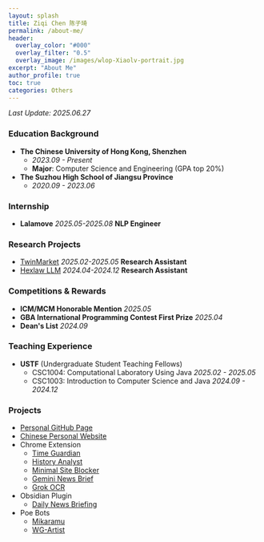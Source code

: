 ```yaml
---
layout: splash
title: Ziqi Chen 陈子琦
permalink: /about-me/
header:
  overlay_color: "#000"
  overlay_filter: "0.5"
  overlay_image: /images/wlop-Xiaolv-portrait.jpg
excerpt: "About Me"
author_profile: true
toc: true
categories: Others
---
```

*Last Update: 2025.06.27*

### Education Background
- **The Chinese University of Hong Kong, Shenzhen**
    - *2023.09 - Present*
    - **Major**: Computer Science and Engineering (GPA top 20%)
- **The Suzhou High School of Jiangsu Province**
    - *2020.09 - 2023.06*

### Internship
- **Lalamove**  *2025.05-2025.08*  **NLP Engineer**

### Research Projects
- [TwinMarket](https://arxiv.org/abs/2502.01506)  *2025.02-2025.05*  **Research Assistant**
- [Hexlaw LLM](https://hexlaw.hexai.tech)  *2024.04-2024.12*  **Research Assistant**

### Competitions & Rewards
- **ICM/MCM Honorable Mention** *2025.05*
- **GBA International Programming Contest First Prize** *2025.04*
- **Dean's List** *2024.09*

### Teaching Experience
- **USTF** (Undergraduate Student Teaching Fellows) 
    - CSC1004: Computational Laboratory Using Java *2025.02 - 2025.05*
    - CSC1003: Introduction to Computer Science and Java *2024.09 - 2024.12*

### Projects
- [Personal GitHub Page](https://ghost04718.github.io/)
- [Chinese Personal Website](https://www.adamchen.tech)
- Chrome Extension
    - [Time Guardian](https://chromewebstore.google.com/detail/time-guardian/nooddbcedmaojbhgebdcjdnkjbojjjeb)
    - [History Analyst](https://chromewebstore.google.com/detail/history-analyst/jajeniihjddcaaohplihdjjokefpgaof)
    - [Minimal Site Blocker](https://chromewebstore.google.com/detail/minimal-site-blocker/mfofjdhlkoelfhjlhahbbpplaodabadk)
    - [Gemini News Brief](https://chromewebstore.google.com/detail/gemini-news-brief/hficggpiebfkkdcodpknjdhhlinieddk)
    - [Grok OCR](https://chromewebstore.google.com/detail/grok-ocr/hcflmjbogncfihbaeppgophciaahgald)
- Obsidian Plugin
    - [Daily News Briefing](https://github.com/Ghost04718/Daily-News-Briefing)
- Poe Bots
    - [Mikaramu](https://poe.com/Mikaramu)
    - [WG-Artist](https://poe.com/WG-Artist)